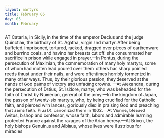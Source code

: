 ```yaml
---
layout: martyrs
title: February 05
day: 05
month: February
---
```

AT Catania, in Sicily, in the time of the emperor Decius and the judge Quinctian, the birthday of St. Agatha, virgin and martyr. After being buffeted, imprisoned, tortured, racked, dragged over pieces of earthenware and burning coals, and having her breasts cut off, she consummated her sacrifice in prison while engaged in prayer.&mdash;In Pontus, during the persecution of Maximian, the commemoration of many holy martyrs, some of whom had molten lead poured over them, others had sharp pointed reeds thrust under their nails, and were oftentimes horribly tormented in many other ways. Thus, by their glorious passion, they deserved at the hands of God palms of victory and unfading crowns. &mdash;At Alexandria, during the persecution of Datius, St. Isidore, martyr, who was beheaded for the faith of Christ by Numerian, general of the army.&mdash;In the kingdom of Japan, the passion of twenty-six martyrs, who, by being crucified for the Catholic faith, and pierced with lances, gloriously died in praising God and preaching that same faith. Pius IX. canonized them in 1862.&mdash;At Vienne, blessed Avitus, bishop and confessor, whose faith, labors and admirable learning protected France against the ravages of the Arian heresy.&mdash;At Brixen, the holy bishops Genuinus and Albinus, whose lives were illustrious for miracles. 
